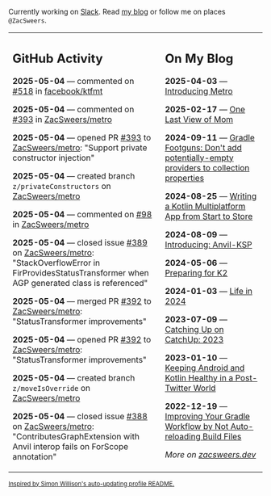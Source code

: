 Currently working on [Slack](https://slack.com/). Read [my blog](https://zacsweers.dev/) or follow me on places `@ZacSweers`.

<table><tr><td valign="top" width="60%">

## GitHub Activity
<!-- githubActivity starts -->
**2025-05-04** — commented on [#518](https://github.com/facebook/ktfmt/issues/518#issuecomment-2849802827) in [facebook/ktfmt](https://github.com/facebook/ktfmt)

**2025-05-04** — commented on [#393](https://github.com/ZacSweers/metro/pull/393#issuecomment-2849758374) in [ZacSweers/metro](https://github.com/ZacSweers/metro)

**2025-05-04** — opened PR [#393](https://github.com/ZacSweers/metro/pull/393) to [ZacSweers/metro](https://github.com/ZacSweers/metro): "Support private constructor injection"

**2025-05-04** — created branch `z/privateConstructors` on [ZacSweers/metro](https://github.com/ZacSweers/metro)

**2025-05-04** — commented on [#98](https://github.com/ZacSweers/metro/issues/98#issuecomment-2849490948) in [ZacSweers/metro](https://github.com/ZacSweers/metro)

**2025-05-04** — closed issue [#389](https://github.com/ZacSweers/metro/issues/389) on [ZacSweers/metro](https://github.com/ZacSweers/metro): "StackOverflowError in FirProvidesStatusTransformer when AGP generated class is referenced"

**2025-05-04** — merged PR [#392](https://github.com/ZacSweers/metro/pull/392) to [ZacSweers/metro](https://github.com/ZacSweers/metro): "StatusTransformer improvements"

**2025-05-04** — opened PR [#392](https://github.com/ZacSweers/metro/pull/392) to [ZacSweers/metro](https://github.com/ZacSweers/metro): "StatusTransformer improvements"

**2025-05-04** — created branch `z/moveIsOverride` on [ZacSweers/metro](https://github.com/ZacSweers/metro)

**2025-05-04** — closed issue [#388](https://github.com/ZacSweers/metro/issues/388) on [ZacSweers/metro](https://github.com/ZacSweers/metro): "ContributesGraphExtension with Anvil interop fails on ForScope annotation"
<!-- githubActivity ends -->
</td><td valign="top" width="40%">

## On My Blog
<!-- blog starts -->
**2025-04-03** — [Introducing Metro](https://www.zacsweers.dev/introducing-metro/)

**2025-02-17** — [One Last View of Mom](https://www.zacsweers.dev/one-last-view-of-mom/)

**2024-09-11** — [Gradle Footguns: Don't add potentially-empty providers to collection properties](https://www.zacsweers.dev/gradle-footgun-adding-empty-providers-to-collection-properties/)

**2024-08-25** — [Writing a Kotlin Multiplatform App from Start to Store](https://www.zacsweers.dev/writing-a-kotlin-multiplatform-app-from-start-to-store/)

**2024-08-09** — [Introducing: Anvil-KSP](https://www.zacsweers.dev/introducing-anvil-ksp/)

**2024-05-06** — [Preparing for K2](https://www.zacsweers.dev/preparing-for-k2/)

**2024-01-03** — [Life in 2024](https://www.zacsweers.dev/life-in-2024/)

**2023-07-09** — [Catching Up on CatchUp: 2023](https://www.zacsweers.dev/catching-up-on-catchup-2023/)

**2023-01-10** — [Keeping Android and Kotlin Healthy in a Post-Twitter World](https://www.zacsweers.dev/keeping-android-healthy/)

**2022-12-19** — [Improving Your Gradle Workflow by Not Auto-reloading Build Files](https://www.zacsweers.dev/improving-your-workflow-by-not-auto-reloading-build-files/)
<!-- blog ends -->
_More on [zacsweers.dev](https://zacsweers.dev/)_
</td></tr></table>

<sub><a href="https://simonwillison.net/2020/Jul/10/self-updating-profile-readme/">Inspired by Simon Willison's auto-updating profile README.</a></sub>